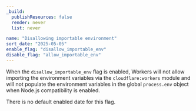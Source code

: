 ```yaml
---
_build:
  publishResources: false
  render: never
  list: never

name: "Disallowing importable environment"
sort_date: "2025-05-05"
enable_flag: "disallow_importable_env"
disable_flag: "allow_importable_env"
---
```


When the `disallow_importable_env` flag is enabled, Workers will not allow importing the
environment variables via the `cloudflare:workers` module and will not populate the
environment variables in the global `process.env` object when Node.js compatibility is
enabled.

There is no default enabled date for this flag.
